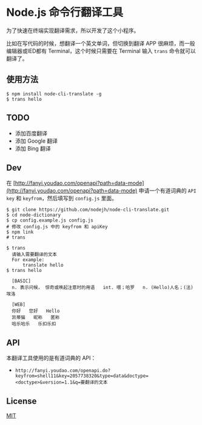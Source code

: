 
# Node.js 命令行翻译工具

为了快速在终端实现翻译需求，所以开发了这个小程序。

比如在写代码的时候，想翻译一个英文单词，但切换到翻译 APP 很麻烦，而一般编辑器或IED都有 Terminal，这个时候只需要在 Terminal 输入 `trans` 命令就可以翻译了。

## 使用方法

```
$ npm install node-cli-translate -g
$ trans hello
```

## TODO

+ 添加百度翻译
+ 添加 Google 翻译
+ 添加 Bing 翻译

## Dev

在 [http://fanyi.youdao.com/openapi?path=data-mode](http://fanyi.youdao.com/openapi?path=data-mode) 申请一个有道词典的 `API key` 和 `keyfrom`，然后填写到 `config.js` 里面。

```
$ git clone https://github.com/nodejh/node-cli-translate.git
$ cd node-dictionary
$ cp config.example.js config.js
# 修改 config.js 中的 keyfrom 和 apiKey
$ npm link
# trans
```

```
$ trans
  请输入需要翻译的文本
  For example:
      translate hello
$ trans hello

  [BASIC]
  n. 表示问候， 惊奇或唤起注意时的用语   int. 喂；哈罗   n. (Hello)人名；(法)埃洛

  [WEB]
  你好   您好   Hello
  凯蒂猫   昵称   匿称
  哈乐哈乐   乐扣乐扣

```

## API

本翻译工具使用的是有道词典的 API：

+ `http://fanyi.youdao.com/openapi.do?keyfrom=shell11&key=2057738320&type=data&doctype=<doctype>&version=1.1&q=要翻译的文本`


## License

[MIT]()
